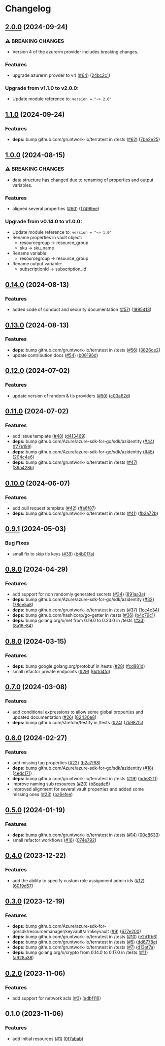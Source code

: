 # Changelog

## [2.0.0](https://github.com/CloudNationHQ/terraform-azure-kv/compare/v1.1.0...v2.0.0) (2024-09-24)


### ⚠ BREAKING CHANGES

* Version 4 of the azurerm provider includes breaking changes.

### Features

* upgrade azurerm provder to v4 ([#64](https://github.com/CloudNationHQ/terraform-azure-kv/issues/64)) ([24bc2c1](https://github.com/CloudNationHQ/terraform-azure-kv/commit/24bc2c11f2e71c69f245be871b4071bab01d1dd3))

### Upgrade from v1.1.0 to v2.0.0:

- Update module reference to: `version = "~> 2.0"`

## [1.1.0](https://github.com/CloudNationHQ/terraform-azure-kv/compare/v1.0.0...v1.1.0) (2024-09-24)


### Features

* **deps:** bump github.com/gruntwork-io/terratest in /tests ([#62](https://github.com/CloudNationHQ/terraform-azure-kv/issues/62)) ([7be2e25](https://github.com/CloudNationHQ/terraform-azure-kv/commit/7be2e25af763d32051232c5a867d63a39804f996))

## [1.0.0](https://github.com/CloudNationHQ/terraform-azure-kv/compare/v0.14.0...v1.0.0) (2024-08-15)


### ⚠ BREAKING CHANGES

* data structure has changed due to renaming of properties and output variables.

### Features

* aligned several properties ([#60](https://github.com/CloudNationHQ/terraform-azure-kv/issues/60)) ([17499ee](https://github.com/CloudNationHQ/terraform-azure-kv/commit/17499ee05026d38d943b7e65868adc7db72f2d34))

### Upgrade from v0.14.0 to v1.0.0:

- Update module reference to: `version = "~> 1.0"`
- Rename properties in vault object:
  - resourcegroup -> resource_group
  - sku -> sku_name
- Rename variable:
  - resourcegroup -> resource_group
- Rename output variable:
  - subscriptionId -> subscription_id'

## [0.14.0](https://github.com/CloudNationHQ/terraform-azure-kv/compare/v0.13.0...v0.14.0) (2024-08-13)


### Features

* added code of conduct and security documentation ([#57](https://github.com/CloudNationHQ/terraform-azure-kv/issues/57)) ([1895413](https://github.com/CloudNationHQ/terraform-azure-kv/commit/1895413641bbaf9b13084797c5174ba47e895375))

## [0.13.0](https://github.com/CloudNationHQ/terraform-azure-kv/compare/v0.12.0...v0.13.0) (2024-08-13)


### Features

* **deps:** bump github.com/gruntwork-io/terratest in /tests ([#56](https://github.com/CloudNationHQ/terraform-azure-kv/issues/56)) ([3826ce2](https://github.com/CloudNationHQ/terraform-azure-kv/commit/3826ce221af9d4d5c8df8d9a05c7270a1a49eeab))
* update contribution docs ([#54](https://github.com/CloudNationHQ/terraform-azure-kv/issues/54)) ([b06196d](https://github.com/CloudNationHQ/terraform-azure-kv/commit/b06196d4d89cc64e24d6339668d9a00ef9572530))

## [0.12.0](https://github.com/CloudNationHQ/terraform-azure-kv/compare/v0.11.0...v0.12.0) (2024-07-02)


### Features

* update version of random & tls providers ([#50](https://github.com/CloudNationHQ/terraform-azure-kv/issues/50)) ([c03a62d](https://github.com/CloudNationHQ/terraform-azure-kv/commit/c03a62d385b2b16432cebdbec1de1d8e54ce927b))

## [0.11.0](https://github.com/CloudNationHQ/terraform-azure-kv/compare/v0.10.0...v0.11.0) (2024-07-02)


### Features

* add issue template ([#48](https://github.com/CloudNationHQ/terraform-azure-kv/issues/48)) ([d413469](https://github.com/CloudNationHQ/terraform-azure-kv/commit/d413469ad6b197afe2b83236f4c8a0cdf869afec))
* **deps:** bump github.com/Azure/azure-sdk-for-go/sdk/azidentity ([#44](https://github.com/CloudNationHQ/terraform-azure-kv/issues/44)) ([f77b159](https://github.com/CloudNationHQ/terraform-azure-kv/commit/f77b159636481ff1fb13303973ee4d38e484f321))
* **deps:** bump github.com/Azure/azure-sdk-for-go/sdk/azidentity ([#45](https://github.com/CloudNationHQ/terraform-azure-kv/issues/45)) ([204c4e6](https://github.com/CloudNationHQ/terraform-azure-kv/commit/204c4e60b5ac0f0f81d32ba935d9d818e75f6d39))
* **deps:** bump github.com/gruntwork-io/terratest in /tests ([#47](https://github.com/CloudNationHQ/terraform-azure-kv/issues/47)) ([39a428b](https://github.com/CloudNationHQ/terraform-azure-kv/commit/39a428bca29bc814430260aeb487dcb176b2cbb2))

## [0.10.0](https://github.com/CloudNationHQ/terraform-azure-kv/compare/v0.9.1...v0.10.0) (2024-06-07)


### Features

* add pull request template ([#42](https://github.com/CloudNationHQ/terraform-azure-kv/issues/42)) ([ffa6f87](https://github.com/CloudNationHQ/terraform-azure-kv/commit/ffa6f871b7eb010f018df39053fc16bfe2a9c5de))
* **deps:** bump github.com/gruntwork-io/terratest in /tests ([#41](https://github.com/CloudNationHQ/terraform-azure-kv/issues/41)) ([fb2a72b](https://github.com/CloudNationHQ/terraform-azure-kv/commit/fb2a72b518a604e152c6b9d9777e4c9a02303f5e))

## [0.9.1](https://github.com/CloudNationHQ/terraform-azure-kv/compare/v0.9.0...v0.9.1) (2024-05-03)


### Bug Fixes

* small fix to skip tls keys ([#39](https://github.com/CloudNationHQ/terraform-azure-kv/issues/39)) ([b4b0f7a](https://github.com/CloudNationHQ/terraform-azure-kv/commit/b4b0f7a77dfaf2f6ec06bddc45db9623eb64012e))

## [0.9.0](https://github.com/CloudNationHQ/terraform-azure-kv/compare/v0.8.0...v0.9.0) (2024-04-29)


### Features

* add support for non randomly generated secrets ([#34](https://github.com/CloudNationHQ/terraform-azure-kv/issues/34)) ([891aa3a](https://github.com/CloudNationHQ/terraform-azure-kv/commit/891aa3a30cd9a3d499761e11afe33f980b7e472f))
* **deps:** bump github.com/Azure/azure-sdk-for-go/sdk/azidentity ([#32](https://github.com/CloudNationHQ/terraform-azure-kv/issues/32)) ([78ce5a8](https://github.com/CloudNationHQ/terraform-azure-kv/commit/78ce5a8b18725e5d147c5c2f6991372baa9dfb5a))
* **deps:** bump github.com/gruntwork-io/terratest in /tests ([#37](https://github.com/CloudNationHQ/terraform-azure-kv/issues/37)) ([1cc4c34](https://github.com/CloudNationHQ/terraform-azure-kv/commit/1cc4c344c75718ae136ff10ec3f6fe69df391000))
* **deps:** bump github.com/hashicorp/go-getter in /tests ([#36](https://github.com/CloudNationHQ/terraform-azure-kv/issues/36)) ([b4c79c1](https://github.com/CloudNationHQ/terraform-azure-kv/commit/b4c79c1a7aafb921688c14366e1d471d4ce732ed))
* **deps:** bump golang.org/x/net from 0.19.0 to 0.23.0 in /tests ([#33](https://github.com/CloudNationHQ/terraform-azure-kv/issues/33)) ([8a16e84](https://github.com/CloudNationHQ/terraform-azure-kv/commit/8a16e84db930d015c34832b35e4cc56cb530904c))

## [0.8.0](https://github.com/CloudNationHQ/terraform-azure-kv/compare/v0.7.0...v0.8.0) (2024-03-15)


### Features

* **deps:** bump google.golang.org/protobuf in /tests ([#28](https://github.com/CloudNationHQ/terraform-azure-kv/issues/28)) ([fcd881d](https://github.com/CloudNationHQ/terraform-azure-kv/commit/fcd881d7e816d2d0afc34ca44bbaf3f73f676e41))
* small refactor private endpoints ([#29](https://github.com/CloudNationHQ/terraform-azure-kv/issues/29)) ([6d1d4fd](https://github.com/CloudNationHQ/terraform-azure-kv/commit/6d1d4fdc96025ecf9e7b90dea9ae0467a3b01e1b))

## [0.7.0](https://github.com/CloudNationHQ/terraform-azure-kv/compare/v0.6.0...v0.7.0) (2024-03-08)


### Features

* add conditional expressions to allow some global properties and updated documentation ([#26](https://github.com/CloudNationHQ/terraform-azure-kv/issues/26)) ([82430e8](https://github.com/CloudNationHQ/terraform-azure-kv/commit/82430e8f62daca8b4810aed4aec196a4b5d63fa1))
* **deps:** bump github.com/stretchr/testify in /tests ([#24](https://github.com/CloudNationHQ/terraform-azure-kv/issues/24)) ([7b987fc](https://github.com/CloudNationHQ/terraform-azure-kv/commit/7b987fc5f8cbe3a501f7474b8945dcd6ce9b42c8))

## [0.6.0](https://github.com/CloudNationHQ/terraform-azure-kv/compare/v0.5.0...v0.6.0) (2024-02-27)


### Features

* add missing tag properties ([#22](https://github.com/CloudNationHQ/terraform-azure-kv/issues/22)) ([b2a7f98](https://github.com/CloudNationHQ/terraform-azure-kv/commit/b2a7f9815ae68d35a43196949d422f9d2f7765fd))
* **deps:** bump github.com/Azure/azure-sdk-for-go/sdk/azidentity ([#18](https://github.com/CloudNationHQ/terraform-azure-kv/issues/18)) ([4edc171](https://github.com/CloudNationHQ/terraform-azure-kv/commit/4edc1717195cf010c64d17ee2ce1b196e4359d6f))
* **deps:** bump github.com/gruntwork-io/terratest in /tests ([#19](https://github.com/CloudNationHQ/terraform-azure-kv/issues/19)) ([bde8211](https://github.com/CloudNationHQ/terraform-azure-kv/commit/bde82111e421c466a3bcdb9918e0301d9537a346))
* improve naming sub resources ([#20](https://github.com/CloudNationHQ/terraform-azure-kv/issues/20)) ([b8eade6](https://github.com/CloudNationHQ/terraform-azure-kv/commit/b8eade6ab01f3790d33f7048488ca096f1c0825e))
* improved alignment for several vault properties and added some missing ones ([#23](https://github.com/CloudNationHQ/terraform-azure-kv/issues/23)) ([ba6efee](https://github.com/CloudNationHQ/terraform-azure-kv/commit/ba6efee760f538d17b20715a0fae0f0db8f9134a))

## [0.5.0](https://github.com/CloudNationHQ/terraform-azure-kv/compare/v0.4.0...v0.5.0) (2024-01-19)


### Features

* **deps:** bump github.com/gruntwork-io/terratest in /tests ([#14](https://github.com/CloudNationHQ/terraform-azure-kv/issues/14)) ([00c8633](https://github.com/CloudNationHQ/terraform-azure-kv/commit/00c8633eb6c27f8c8e6bc4978b3e6c9004c4b040))
* small refactor workflows ([#16](https://github.com/CloudNationHQ/terraform-azure-kv/issues/16)) ([074e792](https://github.com/CloudNationHQ/terraform-azure-kv/commit/074e79266e62a05239a75455e11cc18991d99bfa))

## [0.4.0](https://github.com/CloudNationHQ/terraform-azure-kv/compare/v0.3.0...v0.4.0) (2023-12-22)


### Features

* add the ability to specify custom role assignment admin ids ([#12](https://github.com/CloudNationHQ/terraform-azure-kv/issues/12)) ([6019d57](https://github.com/CloudNationHQ/terraform-azure-kv/commit/6019d57c2275c4a92160d31b49368078817a84fa))

## [0.3.0](https://github.com/CloudNationHQ/terraform-azure-kv/compare/v0.2.0...v0.3.0) (2023-12-19)


### Features

* **deps:** bump github.com/Azure/azure-sdk-for-go/sdk/resourcemanager/keyvault/armkeyvault ([#9](https://github.com/CloudNationHQ/terraform-azure-kv/issues/9)) ([677e200](https://github.com/CloudNationHQ/terraform-azure-kv/commit/677e2004c19c50f47e3601e7cc79fddf5ad8d6b5))
* **deps:** bump github.com/gruntwork-io/terratest in /tests ([#10](https://github.com/CloudNationHQ/terraform-azure-kv/issues/10)) ([e2d1fb6](https://github.com/CloudNationHQ/terraform-azure-kv/commit/e2d1fb6d3e84220755eed2e66809201bee443f67))
* **deps:** bump github.com/gruntwork-io/terratest in /tests ([#5](https://github.com/CloudNationHQ/terraform-azure-kv/issues/5)) ([dd6778e](https://github.com/CloudNationHQ/terraform-azure-kv/commit/dd6778e529e908a1556d77fa628c811e15153388))
* **deps:** bump github.com/gruntwork-io/terratest in /tests ([#7](https://github.com/CloudNationHQ/terraform-azure-kv/issues/7)) ([d13af7a](https://github.com/CloudNationHQ/terraform-azure-kv/commit/d13af7ab8d33b8d83bed666a92683d7654589dff))
* **deps:** bump golang.org/x/crypto from 0.14.0 to 0.17.0 in /tests ([#11](https://github.com/CloudNationHQ/terraform-azure-kv/issues/11)) ([a928a38](https://github.com/CloudNationHQ/terraform-azure-kv/commit/a928a382482ae332392bc4f4fbfb185753f0b63f))

## [0.2.0](https://github.com/CloudNationHQ/terraform-azure-kv/compare/v0.1.0...v0.2.0) (2023-11-06)


### Features

* add support for network acls ([#3](https://github.com/CloudNationHQ/terraform-azure-kv/issues/3)) ([adbf119](https://github.com/CloudNationHQ/terraform-azure-kv/commit/adbf11935909b3086c68fb1936ed5a80257ed09b))

## 0.1.0 (2023-11-06)


### Features

* add initial resources ([#1](https://github.com/CloudNationHQ/terraform-azure-kv/issues/1)) ([0f7abab](https://github.com/CloudNationHQ/terraform-azure-kv/commit/0f7abab35234bfd3bbc1871cbf8ee99199e5c431))
